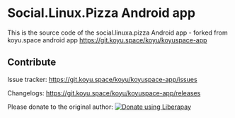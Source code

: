 # Social.Linux.Pizza Android app

This is the source code of the social.linuxa.pizza Android app - forked from koyu.space android app
https://git.koyu.space/koyu/koyuspace-app


## Contribute

Issue tracker: https://git.koyu.space/koyu/koyuspace-app/issues

Changelogs: https://git.koyu.space/koyu/koyuspace-app/releases


Please donate to the original author:
[![Donate using Liberapay](https://liberapay.com/assets/widgets/donate.svg)](https://liberapay.com/bubblineyuri/donate)
